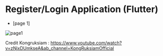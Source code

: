# Register/Login Application (Flutter)

- [page 1]

![page1](https://user-images.githubusercontent.com/100192085/172047593-c0adc08b-3b92-4946-aa36-cde8cfb6eebe.jpg)

















Credit Kongruksiam : https://www.youtube.com/watch?v=zNjxDUmkseA&ab_channel=KongRuksiamOfficial

